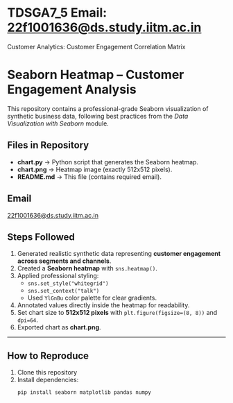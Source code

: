 # TDSGA7_5 Email: 22f1001636@ds.study.iitm.ac.in
Customer Analytics: Customer Engagement Correlation Matrix

# Seaborn Heatmap – Customer Engagement Analysis

This repository contains a professional-grade Seaborn visualization of synthetic business data, following best practices from the *Data Visualization with Seaborn* module.  

## Files in Repository
- **chart.py** → Python script that generates the Seaborn heatmap.  
- **chart.png** → Heatmap image (exactly 512x512 pixels).  
- **README.md** → This file (contains required email).  

## Email
22f1001636@ds.study.iitm.ac.in  

## Steps Followed
1. Generated realistic synthetic data representing **customer engagement across segments and channels**.  
2. Created a **Seaborn heatmap** with `sns.heatmap()`.  
3. Applied professional styling:
   - `sns.set_style("whitegrid")`
   - `sns.set_context("talk")`
   - Used `YlGnBu` color palette for clear gradients.  
4. Annotated values directly inside the heatmap for readability.  
5. Set chart size to **512x512 pixels** with `plt.figure(figsize=(8, 8))` and `dpi=64`.  
6. Exported chart as **chart.png**.  

---

## How to Reproduce
1. Clone this repository  
2. Install dependencies:
   ```bash
   pip install seaborn matplotlib pandas numpy
